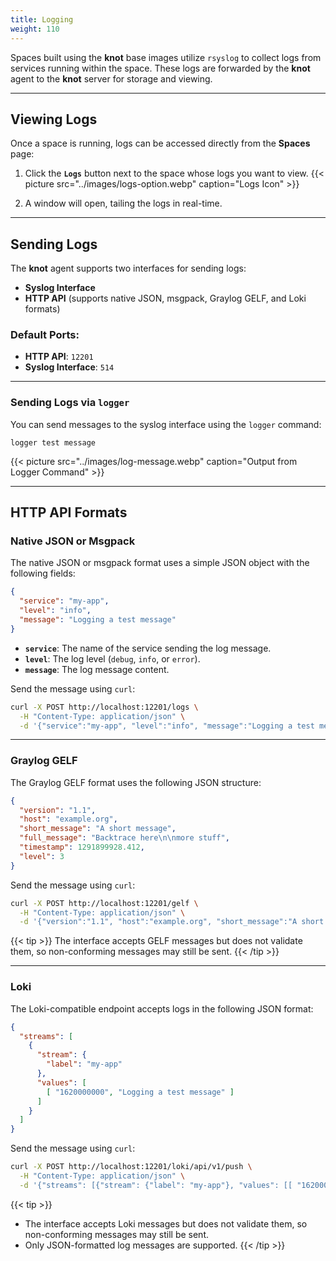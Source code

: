 ```yaml
---
title: Logging
weight: 110
---
```


Spaces built using the **knot** base images utilize `rsyslog` to collect logs from services running within the space. These logs are forwarded by the **knot** agent to the **knot** server for storage and viewing.

---

## Viewing Logs

Once a space is running, logs can be accessed directly from the **Spaces** page:

1. Click the **`Logs`** button next to the space whose logs you want to view.
   {{< picture src="../images/logs-option.webp" caption="Logs Icon" >}}

2. A window will open, tailing the logs in real-time.

---

## Sending Logs

The **knot** agent supports two interfaces for sending logs:
- **Syslog Interface**
- **HTTP API** (supports native JSON, msgpack, Graylog GELF, and Loki formats)

### Default Ports:
- **HTTP API**: `12201`
- **Syslog Interface**: `514`

---

### Sending Logs via `logger`

You can send messages to the syslog interface using the `logger` command:

```shell
logger test message
```

{{< picture src="../images/log-message.webp" caption="Output from Logger Command" >}}

---

## HTTP API Formats

### Native JSON or Msgpack

The native JSON or msgpack format uses a simple JSON object with the following fields:

```json
{
  "service": "my-app",
  "level": "info",
  "message": "Logging a test message"
}
```

- **`service`**: The name of the service sending the log message.
- **`level`**: The log level (`debug`, `info`, or `error`).
- **`message`**: The log message content.

Send the message using `curl`:

```bash
curl -X POST http://localhost:12201/logs \
  -H "Content-Type: application/json" \
  -d '{"service":"my-app", "level":"info", "message":"Logging a test message"}'
```

---

### Graylog GELF

The Graylog GELF format uses the following JSON structure:

```json
{
  "version": "1.1",
  "host": "example.org",
  "short_message": "A short message",
  "full_message": "Backtrace here\n\nmore stuff",
  "timestamp": 1291899928.412,
  "level": 3
}
```

Send the message using `curl`:

```bash
curl -X POST http://localhost:12201/gelf \
  -H "Content-Type: application/json" \
  -d '{"version":"1.1", "host":"example.org", "short_message":"A short message", "full_message":"Backtrace here\n\nmore stuff", "timestamp":1291899928.412, "level":3}'
```

{{< tip >}}
The interface accepts GELF messages but does not validate them, so non-conforming messages may still be sent.
{{< /tip >}}

---

### Loki

The Loki-compatible endpoint accepts logs in the following JSON format:

```json
{
  "streams": [
    {
      "stream": {
        "label": "my-app"
      },
      "values": [
        [ "1620000000", "Logging a test message" ]
      ]
    }
  ]
}
```

Send the message using `curl`:

```bash
curl -X POST http://localhost:12201/loki/api/v1/push \
  -H "Content-Type: application/json" \
  -d '{"streams": [{"stream": {"label": "my-app"}, "values": [[ "1620000000", "Logging a test message" ]]}]}'
```

{{< tip >}}
- The interface accepts Loki messages but does not validate them, so non-conforming messages may still be sent.
- Only JSON-formatted log messages are supported.
{{< /tip >}}
